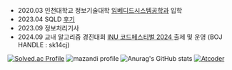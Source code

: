 <ul>
  <li> 2020.03 인천대학교 정보기술대학 <a href="https://www.inu.ac.kr/sites/ese/index.do?epTicket=LOG">임베디드시스템공학과</a> 입학 </li>
  <li> 2023.04 SQLD <a href="https://blog.naver.com/thinking_diary/223196371087">후기</a> </li>
  <li> 2023.09 정보처리기사 </li>
  <li> 2024.09 교내 알고리즘 경진대회 <a href="https://www.acmicpc.net/contest/view/1363"> INU 코드페스티벌 2024 </a> 출제 및 운영 (BOJ HANDLE : sk14cj) </li>
</ul>

[![Solved.ac Profile](http://mazassumnida.wtf/api/v2/generate_badge?boj=sk14cj)](https://solved.ac/sk14cj/)
![mazandi profile](http://mazandi.herokuapp.com/api?handle=sk14cj&theme=warm)
![Anurag's GitHub stats](https://github-readme-stats.vercel.app/api?username=YJHeo01&show_icons=true&theme=dracula)
[![Atcoder](https://atcoder.junah.dev/v1/generate_badge?name=sk14cj)](https://atcoder.jp/users/sk14cj)

<!--
**YJHeo01/YJHeo01** is a ✨ _special_ ✨ repository because its `README.md` (this file) appears on your GitHub profile.

Here are some ideas to get you started:

- 🔭 I’m currently working on ...
- 🌱 I’m currently learning ...
- 👯 I’m looking to collaborate on ...
- 🤔 I’m looking for help with ...
- 💬 Ask me about ...
- 📫 How to reach me: ...
- 😄 Pronouns: ...
- ⚡ Fun fact: ...
-->
